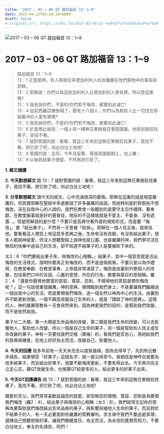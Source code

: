 ```yaml
---
title: "2017 – 03 – 06 QT 路加福音 13：1~9"
date: 2025-04-12T03:26:26+0800
draft: false
# original_url: https://cmtc.tw/2017-03-06-qt-%e8%b7%af%e5%8a%a0%e7%a6%8f%e9%9f%b3-13%ef%bc%9a19
---
```


![2017 – 03 – 06 QT 路加福音 13：1\~9](/images/qt.jpg   "2017 – 03 – 06 QT 路加福音 13：1\~9")

# 2017 – 03 – 06 QT 路加福音 13：1\~9

> 路加福音 13：1\~9  
> 13：1 正當那時，有人將彼拉多使加利利人的血攙雜在他們祭物中的事告訴耶穌。  
> 13：2 耶穌說：你們以為這些加利利人比眾加利利人更有罪，所以受這害嗎?  
> 13：3 我告訴你們，不是的!你們若不悔改，都要如此滅亡!  
> 13：4 從前西羅亞樓倒塌了，壓死十八個人；你們以為那些人比一切住在耶路撒冷的人更有罪嗎?  
> 13：5 我告訴你們，不是的!你們若不悔改，都要如此滅亡!  
> 13：6 於是用比喻說：一個人有一棵無花果樹栽在葡萄園裏。他來到樹前找果子，卻找不著。  
> 13：7 就對管園的說：看哪，我這三年來到這無花果樹前找果子，竟找不著。把它砍了吧，何必白佔土地呢!  
> 13：8 管園的說：主阿，今年且留著，等我周圍掘開土，加上糞；  
> 13：9 以後若結果子便罷，不然再把它砍了。

**1.  經文誦讀**

**2.  今天默想經文**
路 13：7 就對管園的說：看哪，我這三年來到這無花果樹前找果子，竟找不著。把它砍了吧，何必白佔土地呢！

**3. 分享默想經文**
讀今天的經文，心中充滿很深的憂傷。耶穌在這裏的話是相當嚴厲的，但其實耶穌在聖經中多處都說了許多嚴厲的話語，但祂特別是針對那些不想悔改，活在自我中心的人說的。我們在教會一般聽到的是要守主日作禮拜、要奉獻、在教堂服事就是好的基督徒，相反的不這樣做就是不愛主、不委身、沒有遮蓋…。但是耶穌說的是什麼？不要只是高興守著外面的規矩形式，而是要「悔改」、要「結出果子」，不然有一天會被「砍掉」。耶穌在一個人信主後，就來找他，要看看這人領受上帝這麼多恩典之後，生命有沒有改變，有沒有結出果子。很多人都說神是愛，但沒人想聽聖經上說神也是公義、也是嚴厲的神，我們寧可活在無知的快樂中過自己的生活，卻不知道不結果子的人是要被砍下來的。

太3：8「你們要結出果子來，與悔改的心相稱。」結果子，其中一個意思就是活出悔改的生活樣式，證明你要真正有悔改的，而不是虛偽假冒。不要只是以為作禮拜、在教堂奉獻、在教堂事奉，上帝就非常滿意了。悔改是由裏到外整個人的改變，包括我們口中的言語、心裏的思想、外在的行為，都要與蒙召的恩相稱。羅2：4 「還是你藐視他豐富的恩慈、寬容、忍耐，不曉得他的恩慈是領你悔改呢？」這一句話很重很嚴厲，神的恩典、憐憫臨到我們身上，不是要讓我們繼續過一個自我中心的生活，而是要領我們悔改，過一個全然以神為中心的生活，由裏到外不斷更新改變。一個不願意改變自己生命的人，就是「踐踏了神的恩典」，這樣的人，神的嚴厲管教有一天會突然來到，因為神愛我們的目的，是幫助我們改變，而不是依然故我。

果子分二大類，第一大類是生命品格的改變，第二類是我們生命的改變，可以去影響他人，幫助他人改變，所以一個是自己生命的果子，另一個是幫助別人信主或生命改變的果子。神有一天要找我們交帳（算帳）的，看我們是否忠心，用祂給我們的恩典與機會，在地上好好為主而活，改變自己，影響他人。

**4. 今天的回應**
我多年前有一天天未亮去以諾家晨禱，因為去得早了，先到附近散步禱告，結果領受「好果子」這個名字，就一直沿用至今。我相信是神呼召我要為他多結果子，而且結出好果子。我要不斷悔改更新，不要有辱此名。今天再次向主立定心志，藉QT改變生命，也推廣QT給更多的人，結出更多的好果子出來。

**5. 今天QT回應禱告**
路 13：7 就對管園的說：看哪，我這三年來到這無花果樹前找果子，竟找不著。把它砍了吧，何必白佔土地呢!

親愛的天父，我們常常喜歡談論您的慈愛，卻忽略您的憐憫、寬容、忍耐是為要領我們悔改（羅2：4），結出果子與悔改的心相稱（太3：8）。我們經常忘記祢的恩典為要幫助我們悔改結出生命品格的果子，與影響祝福他人生命的果子。而且對於不結果子的人，有一天必要面對祢嚴厲的管教審判。求主保守我們不要逃避真理，選擇自己想聽想做的事，讓我們儆醒度日，為主而活，為永恆的獎賞而努力，不要白佔地土，奉主的名禱告，阿們！
